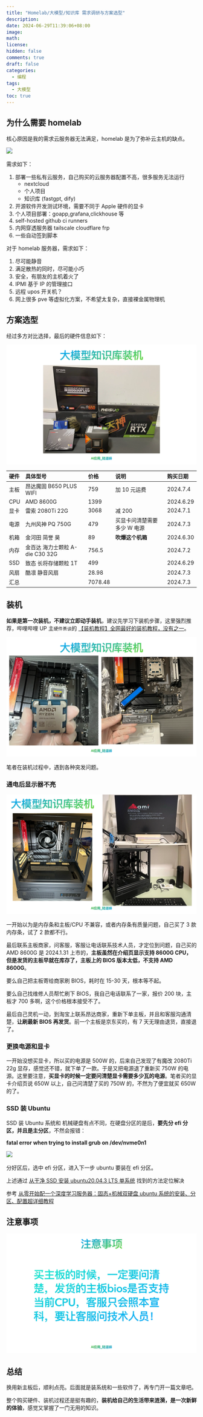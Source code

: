 ```yaml
---
title: "Homelab/大模型/知识库 需求调研与方案选型"
description:
date: 2024-06-29T11:39:06+08:00
image:
math:
license:
hidden: false
comments: true
draft: false
categories:
  - 编程
tags:
  - 大模型
toc: true
---
```


## 为什么需要 homelab

核心原因是我的需求云服务器无法满足，homelab 是为了弥补云主机的缺点。

![](https://media.wiki-power.com/img/202304130031463.png)

需求如下：

1. 部署一些私有云服务，自己购买的云服务器配置不高，很多服务无法运行
   - nextcloud
   - 个人项目
   - 知识库 (fastgpt, dify)
2. 开源软件开发测试环境，需要不同于 Apple 硬件的显卡
3. 个人项目部署：goapp,grafana,clickhouse 等
4. self-hosted github ci runners
5. 内网穿透服务器 tailscale cloudflare frp
6. 一些自动签到脚本

对于 homelab 服务器，需求如下：

1. 尽可能静音
2. 满足散热的同时，尽可能小巧
3. 安全，有朋友的主机着火了
4. IPMI 基于 IP 的管理接口
5. 远程 upos 开关机？
6. 网上很多 pve 等虚拟化方案，不希望太复杂，直接裸金属物理机

<!--more-->

## 方案选型

经过多方对比选择，最后的硬件信息如下：

![](https://github.com/alwqx/picx-images-hosting/raw/master/blog/2024/‎ollama_explore.‎025.8hgddo2lg8.webp)

| 硬件 | 具体型号                        | 价格    | 说明                        | 购买日期  |
| :--- | :------------------------------ | :------ | :-------------------------- | :-------- |
| 主板 | 昂达魔固 B650 PLUS WIFI         | 759     | 加 10 元运费                | 2024.7.4  |
| CPU  | AMD 8600G                       | 1399    |                             | 2024.6.29 |
| 显卡 | 雷索 2080Ti 22G                 | 3068    | 减 200                      | 2024.7.1  |
| 电源 | 九州风神 PQ 750G                | 479     | 买显卡问清楚需要多少 W 电源 | 2024.7.3  |
| 机箱 | 金河田 简誉 昊                  | 89      | **吹爆这个机箱**            | 2024.6.30 |
| 内存 | 金百达 海力士颗粒 A-die C30 32G | 756.5   |                             | 2024.7.2  |
| SSD  | 致态 长将存储颗粒 1T            | 499     |                             | 2024.6.29 |
| 风扇 | 酷凛 静音风扇                   | 28.98   |                             | 2024.7.3  |
| 汇总 |                                 | 7078.48 |                             | 2024.7.3  |

## 装机

**如果是第一次装机，不建议立即动手装机**，建议先学习下装机步骤，这里强烈推荐，哔哩哔哩 UP 主`硬件茶谈`的 [【装机教程】全网最好的装机教程，没有之一](https://www.bilibili.com/video/BV1BG4y137mG/)。

![](https://github.com/alwqx/picx-images-hosting/raw/master/blog/2024/‎ollama_explore.‎026.51e1lksye6.webp)

笔者在装机过程中，遇到各种突发问题。

### 通电后显示器不亮

![](https://github.com/alwqx/picx-images-hosting/raw/master/blog/2024/‎ollama_explore.‎027.1hs3vrq8md.webp)

一开始以为是内存条和主板/CPU 不兼容，或者内存条有质量问题，自己买了 3 款内存条，试了 2 款都不行。

最后联系主板商家，问客服，客服让电话联系技术人员，才定位到问题，自己买的 AMD 8600G 是 2024.1.31 上市的，**主板虽然在介绍页显示支持 8600G CPU，但是发货的主板早就在库存了，主板上的 BIOS 版本太低，不支持 AMD 8600G**。

要么自己把主板寄给商家刷 BIOS，耗时在 15-30 天，根本等不起。

要么自己找维修人员帮忙刷下 BIOS，我自己电话联系了一家，报价 200 块，主板才 700 多啊，这个价格根本接受不了。

最后自己灵机一动，到淘宝上联系昂达商家，重新下单主板，并且和客服沟通清楚，**让刷最新 BIOS 再发货**。前一个主板是京东买的，有 7 天无理由退货，直接退了。

### 更换电源和显卡

一开始没想买显卡，所以买的电源是 500W 的，后来自己发现了有魔改 2080Ti 22g 显存，感觉还不错，就下单了一款。于是又把电源退了重新买 750W 的电源。这里要注意，**买显卡的时候一定要问清楚显卡需要多少瓦的电源**。笔者买的显卡介绍页说 650W 以上，自己问清楚了买的 750W 的，不然为了便宜就买 650W 的了。

### SSD 装 Ubuntu

SSD 装 Ubuntu 系统和 机械硬盘有点不同，在硬盘分区的是后，**要先分 efi 分区，并且是主分区**，不然会报错：

**fatal error when trying to install grub on /dev/nvme0n1**

![](https://camo.githubusercontent.com/637d30acbb453bba815d2332415b4d07464a9143b473cfb66048144f199ce1d0/68747470733a2f2f692e737374617469632e6e65742f57325851372e6a7067)

分好区后，选中 efi 分区，进入下一步 ubuntu 要装在 efi 分区。

上述通过 [从干净 SSD 安装 ubuntu20.04.3 LTS 单系统](https://blog.csdn.net/me_yundou/article/details/123448704) 找到的方法定位解决

参考 [从零开始配一个深度学习服务器：固态+机械双硬盘 ubuntu 系统的安装、分区、配置超详细教程](https://blog.csdn.net/weixin_44120025/article/details/121714984)

## 注意事项

![](https://github.com/alwqx/picx-images-hosting/raw/master/blog/2024/‎ollama_explore.‎028.6t70ghcbaf.webp)

## 总结

换用新主板后，顺利点亮。后面就是装系统和一些软件了，再专门开一篇文章吧。

整个购买硬件、装机过程还是挺有趣的，**装机给自己的生活带来涟漪，是一次新鲜的体验**，感觉又掌握了一门无用的知识。
